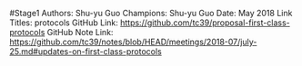 #Stage1
Authors: Shu-yu Guo
Champions: Shu-yu Guo
Date: May 2018
Link Titles: protocols
GitHub Link: https://github.com/tc39/proposal-first-class-protocols
GitHub Note Link: https://github.com/tc39/notes/blob/HEAD/meetings/2018-07/july-25.md#updates-on-first-class-protocols

